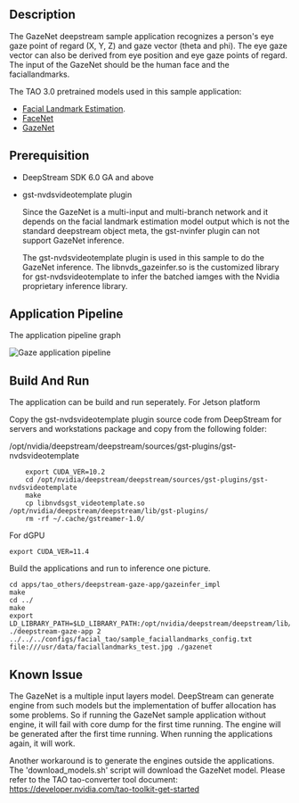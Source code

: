 ## Description
The GazeNet deepstream sample application recognizes a person's eye gaze point of regard (X, Y, Z) and gaze vector (theta and phi). The eye gaze vector can also be derived from eye position and eye gaze points of regard. The input of the GazeNet should be the human face and the faciallandmarks.

The TAO 3.0 pretrained models used in this sample application:

* [Facial Landmark Estimation](https://ngc.nvidia.com/catalog/models/nvidia:tao:fpenet).
* [FaceNet](https://ngc.nvidia.com/catalog/models/nvidia:tao:facenet)
* [GazeNet](https://ngc.nvidia.com/catalog/models/nvidia:tao:gazenet)

## Prerequisition

* DeepStream SDK 6.0 GA and above

* gst-nvdsvideotemplate plugin

  Since the GazeNet is a multi-input and multi-branch network and it depends on the facial landmark estimation model output which is not the standard deepstream object meta, the gst-nvinfer plugin can not support GazeNet inference.

  The gst-nvdsvideotemplate plugin is used in this sample to do the GazeNet inference. The libnvds_gazeinfer.so is the customized library for gst-nvdsvideotemplate to infer the batched iamges with the Nvidia proprietary inference library.

## Application Pipeline
The application pipeline graph

![Gaze application pipeline](gaze_pipeline.png)

## Build And Run
The application can be build and run seperately.
For Jetson platform

Copy the gst-nvdsvideotemplate plugin source code from DeepStream for servers and workstations package and copy from the following folder:

/opt/nvidia/deepstream/deepstream/sources/gst-plugins/gst-nvdsvideotemplate

```
    export CUDA_VER=10.2
    cd /opt/nvidia/deepstream/deepstream/sources/gst-plugins/gst-nvdsvideotemplate
    make
    cp libnvdsgst_videotemplate.so /opt/nvidia/deepstream/deepstream/lib/gst-plugins/
    rm -rf ~/.cache/gstreamer-1.0/
```

For dGPU
```
export CUDA_VER=11.4
```

Build the applications and run to inference one picture.
```
cd apps/tao_others/deepstream-gaze-app/gazeinfer_impl
make
cd ../
make
export LD_LIBRARY_PATH=$LD_LIBRARY_PATH:/opt/nvidia/deepstream/deepstream/lib/cvcore_libs
./deepstream-gaze-app 2 ../../../configs/facial_tao/sample_faciallandmarks_config.txt file:///usr/data/faciallandmarks_test.jpg ./gazenet
```

## Known Issue
The GazeNet is a multiple input layers model. DeepStream can generate engine from such models but the implementation of buffer allocation has some problems. So if running the GazeNet sample application without engine, it will fail with core dump for the first time running. The engine will be generated after the first time running. When running the applications again, it will work.

Another workaround is to generate the engines outside the applications. The 'download_models.sh' script will download the GazeNet model. Please refer to the TAO tao-converter tool document: https://developer.nvidia.com/tao-toolkit-get-started
